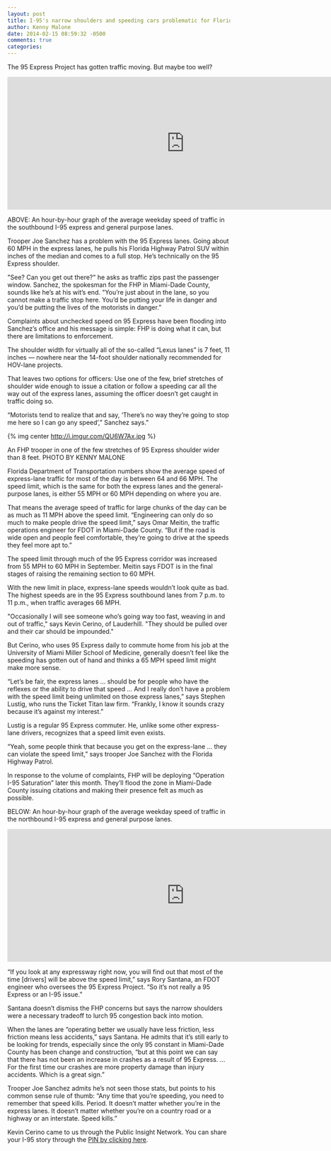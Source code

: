 ```yaml
---
layout: post
title: I-95's narrow shoulders and speeding cars problematic for Florida Highway Patrol
author: Kenny Malone
date: 2014-02-15 08:59:32 -0500
comments: true
categories: 
---
```


The 95 Express Project has gotten traffic moving. But maybe too well?
<!-- more -->
<iframe frameborder="no" height="300"style="padding-left:0px" scrolling="no" src="https://www.google.com/fusiontables/embedviz?containerId=googft-gviz-canvas&amp;q=select+col0%2C+col1%2C+col2+from+1ZgwbXW-yrTbbHw7o0OjNgWTSIaWOQ9UT3MV-owk+order+by+col0+asc&amp;viz=GVIZ&amp;t=AREA&amp;rmax=250&amp;uiversion=2&amp;gco_forceIFrame=true&amp;gco_hasLabelsColumn=true&amp;width=800&amp;height=300" width="800"></iframe>

ABOVE: An hour-by-hour graph of the average weekday speed of traffic in the southbound I-95 express and general purpose lanes.

Trooper Joe Sanchez has a problem with the 95 Express lanes. Going about 60 MPH in the express lanes, he pulls his Florida Highway Patrol SUV within inches of the median and comes to a full stop. He’s technically on the 95 Express shoulder.

"See? Can you get out there?" he asks as traffic zips past the passenger window. Sanchez, the spokesman for the FHP in Miami-Dade County, sounds like he’s at his wit’s end. "You’re just about in the lane, so you cannot make a traffic stop here. You’d be putting your life in danger and you’d be putting the lives of the motorists in danger.”

Complaints about unchecked speed on 95 Express have been flooding into Sanchez’s office and his message is simple: FHP is doing what it can, but there are limitations to enforcement.

The shoulder width for virtually all of the so-called “Lexus lanes” is 7 feet, 11 inches — nowhere near the 14-foot shoulder nationally recommended for HOV-lane projects.

That leaves two options for officers: Use one of the few, brief stretches of shoulder wide enough to issue a citation or follow a speeding car all the way out of the express lanes, assuming the officer doesn’t get caught in traffic doing so.

“Motorists tend to realize that and say, ‘There’s no way they’re going to stop me here so I can go any speed’,” Sanchez says."

{% img center http://i.imgur.com/QU6W7Ax.jpg %}

An FHP trooper in one of the few stretches of 95 Express shoulder wider than 8 feet. PHOTO BY KENNY MALONE

Florida Department of Transportation numbers show the average speed of express-lane traffic for most of the day is between 64 and 66 MPH. The speed limit, which is the same for both the express lanes and the general-purpose lanes, is either 55 MPH or 60 MPH depending on where you are.

That means the average speed of traffic for large chunks of the day can be as much as 11 MPH above the speed limit.
“Engineering can only do so much to make people drive the speed limit,” says Omar Meitin, the traffic operations engineer for FDOT in Miami-Dade County. “But if the road is wide open and people feel comfortable, they’re going to drive at the speeds they feel more apt to.”

The speed limit through much of the 95 Express corridor was increased from 55 MPH to 60 MPH in September. Meitin says FDOT is in the final stages of raising the remaining section to 60 MPH.

With the new limit in place, express-lane speeds wouldn’t look quite as bad. The highest speeds are in the 95 Express southbound lanes from 7 p.m. to 11 p.m., when traffic averages 66 MPH.

"Occasionally I will see someone who’s going way too fast, weaving in and out of traffic," says Kevin Cerino, of Lauderhill. "They should be pulled over and their car should be impounded."

But Cerino, who uses 95 Express daily to commute home from his job at the University of Miami Miller School of Medicine, generally doesn’t feel like the speeding has gotten out of hand and thinks a 65 MPH speed limit might make more sense.

“Let’s be fair, the express lanes … should be for people who have the reflexes or the ability to drive that speed … And I really don’t have a problem with the speed limit being unlimited on those express lanes,” says Stephen Lustig, who runs the Ticket Titan law firm. “Frankly, I know it sounds crazy because it’s against my interest.”

Lustig is a regular 95 Express commuter. He, unlike some other express-lane drivers, recognizes that a speed limit even exists.

“Yeah, some people think that because you get on the express-lane … they can violate the speed limit,” says trooper Joe Sanchez with the Florida Highway Patrol.

In response to the volume of complaints, FHP will be deploying “Operation I-95 Saturation” later this month. They’ll flood the zone in Miami-Dade County issuing citations and making their presence felt as much as possible.

BELOW: An hour-by-hour graph of the average weekday speed of traffic in the northbound I-95 express and general purpose lanes.

<iframe frameborder="no" height="300" scrolling="no" src="https://www.google.com/fusiontables/embedviz?containerId=googft-gviz-canvas&amp;q=select+col0%2C+col1%2C+col2+from+1AtJbWuR0dsPW6D99sen1LVz-OWXkGjsFmi-UQrw+order+by+col0+asc&amp;viz=GVIZ&amp;t=AREA&amp;rmax=250&amp;uiversion=2&amp;gco_forceIFrame=true&amp;gco_hasLabelsColumn=true&amp;width=800&amp;height=300" width="800"></iframe>

“If you look at any expressway right now, you will find out that most of the time [drivers] will be above the speed limit,” says Rory Santana, an FDOT engineer who oversees the 95 Express Project. “So it’s not really a 95 Express or an I-95 issue.”

Santana doesn’t dismiss the FHP concerns but says the narrow shoulders were a necessary tradeoff to lurch 95 congestion back into motion.

When the lanes are “operating better we usually have less friction, less friction means less accidents,” says Santana. He admits that it’s still early to be looking for trends, especially since the only 95 constant in Miami-Dade County has been change and construction, “but at this point we can say that there has not been an increase in crashes as a result of 95 Express. … For the first time our crashes are more property damage than injury accidents. Which is a great sign.”

Trooper Joe Sanchez admits he’s not seen those stats, but points to his common sense rule of thumb: “Any time that you’re speeding, you need to remember that speed kills. Period. It doesn’t matter whether you’re in the express lanes. It doesn’t matter whether you’re on a country road or a highway or an interstate. Speed kills.”

Kevin Cerino came to us through the Public Insight Network. You can share your I-95 story through the [PIN by clicking here](https://www.publicinsightnetwork.org/source/en/miami-herald-wlrn/insight/25f381475187/whats-the-craziest-thing-youve-seen-on-i-95).
